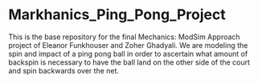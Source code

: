 Markhanics_Ping_Pong_Project
============================

This is the base repository for the final Mechanics: ModSim Approach project of Eleanor Funkhouser and Zoher Ghadyali. We are modeling the spin and impact of a ping pong ball in order to ascertain what amount of backspin is necessary to have the ball land on the other side of the court and spin backwards over the net.
